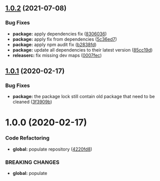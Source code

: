 ## [1.0.2](https://github.com/Itee/itee-redis/compare/v1.0.1...v1.0.2) (2021-07-08)


### Bug Fixes

* **package:** apply dependencies fix ([8306036](https://github.com/Itee/itee-redis/commit/8306036993b129aa2924217c414592abc38e021d))
* **package:** apply fix from dependencies ([5c36ed7](https://github.com/Itee/itee-redis/commit/5c36ed7d018e572748237c854022691a55e07b0e))
* **package:** apply npm audit fix ([b2838fd](https://github.com/Itee/itee-redis/commit/b2838fd888093c16667456f6fa54a1a747904fd7))
* **package:** update all dependencies to their latest version ([85cc19d](https://github.com/Itee/itee-redis/commit/85cc19d6995370f572ba52e6760d686507899b5f))
* **releaserc:** fix missing dev maps ([0007fec](https://github.com/Itee/itee-redis/commit/0007fec6273318064be5fc8f13eb658a27e389b7))

## [1.0.1](https://github.com/Itee/itee-redis/compare/v1.0.0...v1.0.1) (2020-02-17)


### Bug Fixes

* **package:** the package lock still contain old package that need to be cleaned ([3f3909b](https://github.com/Itee/itee-redis/commit/3f3909b2e14f93a15f6e9aedca4fdd64d001dafe))

# 1.0.0 (2020-02-17)


### Code Refactoring

* **global:** populate repository ([4220fd8](https://github.com/Itee/itee-redis/commit/4220fd8da305c88688560ee478b17dcabe78f454))


### BREAKING CHANGES

* **global:** populate
